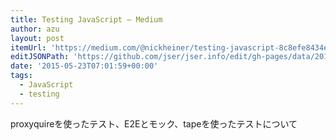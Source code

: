```yaml
---
title: Testing JavaScript — Medium
author: azu
layout: post
itemUrl: 'https://medium.com/@nickheiner/testing-javascript-8c8efe8434e'
editJSONPath: 'https://github.com/jser/jser.info/edit/gh-pages/data/2015/05/index.json'
date: '2015-05-23T07:01:59+00:00'
tags:
  - JavaScript
  - testing
---
```

proxyquireを使ったテスト、E2Eとモック、tapeを使ったテストについて
